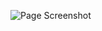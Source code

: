 ![Page Screenshot](https://github.com/IgNog93/enext_challenge/blob/master/image/screenshot.jpg "This is a screenshot of the challenge")